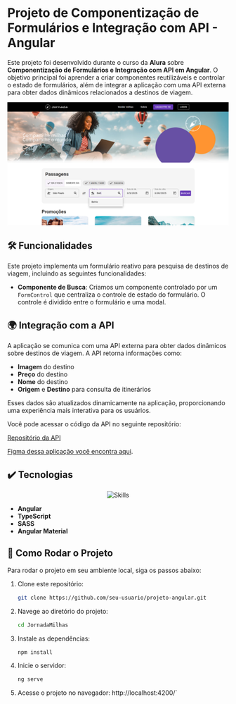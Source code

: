 # Projeto de Componentização de Formulários e Integração com API - Angular

Este projeto foi desenvolvido durante o curso da **Alura** sobre **Componentização de Formulários e Integração com API em Angular**. O objetivo principal foi aprender a criar componentes reutilizáveis e controlar o estado de formulários, além de integrar a aplicação com uma API externa para obter dados dinâmicos relacionados a destinos de viagem.

![Imagem do Projeto](screenshot.png)

## 🛠️ Funcionalidades

Este projeto implementa um formulário reativo para pesquisa de destinos de viagem, incluindo as seguintes funcionalidades:

- **Componente de Busca**: Criamos um componente controlado por um `FormControl` que centraliza o controle de estado do formulário. O controle é dividido entre o formulário e uma modal.

## 🌍 Integração com a API

A aplicação se comunica com uma API externa para obter dados dinâmicos sobre destinos de viagem. A API retorna informações como:

- **Imagem** do destino
- **Preço** do destino
- **Nome** do destino
- **Origem** e **Destino** para consulta de itinerários


Esses dados são atualizados dinamicamente na aplicação, proporcionando uma experiência mais interativa para os usuários.

Você pode acessar o código da API no seguinte repositório:

[Repositório da API](https://github.com/alura-cursos/jornada-milhas-api.git)

[Figma dessa aplicação você encontra aqui](https://www.figma.com/file/SI696t31Q9zlsXKttCoqKP/Angular%3A-Componentização-e-Design-com-Angular-Material-%7C-Jornada-Milhas?type=design&node-id=4-6408&mode=design&t=mmbAh5QEafSRIGqQ-0).

## ✔️ Tecnologias 

<div align="center">
  <img src="https://skillicons.dev/icons?i=angular,sass,ts" alt="Skills" />
  <br />
</div>

- **Angular**
- **TypeScript**
- **SASS**
- **Angular Material**





## 🚀 Como Rodar o Projeto

Para rodar o projeto em seu ambiente local, siga os passos abaixo:

1. Clone este repositório:
   ```bash
   git clone https://github.com/seu-usuario/projeto-angular.git

2. Navege ao diretório do projeto:
   ```bash
   cd JornadaMilhas

3. Instale as dependências:
   ```bash
   npm install

4. Inicie o servidor:
   ```bash
   ng serve

5. Acesse o projeto no navegador: http://localhost:4200/`

